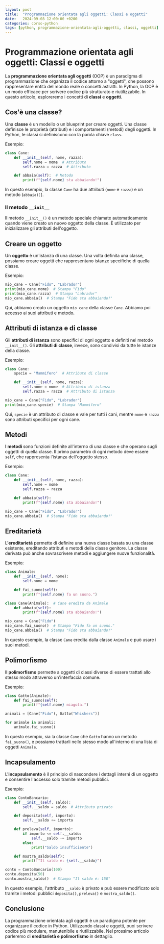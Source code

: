 ```yaml
---
layout: post
title:  "Programmazione orientata agli oggetti: Classi e oggetti"
date:   2024-09-08 12:00:00 +0200
categories: corso-python
tags: [python, programmazione-orientata-agli-oggetti, classi, oggetti]
---
```


# Programmazione orientata agli oggetti: Classi e oggetti

La **programmazione orientata agli oggetti** (OOP) è un paradigma di programmazione che organizza il codice attorno a "oggetti", che possono rappresentare entità del mondo reale o concetti astratti. In Python, la OOP è un modo efficace per scrivere codice più strutturato e riutilizzabile. In questo articolo, esploreremo i concetti di **classi** e **oggetti**.

## Cos'è una classe?

Una **classe** è un modello o un blueprint per creare oggetti. Una classe definisce le proprietà (attributi) e i comportamenti (metodi) degli oggetti. In Python, le classi si definiscono con la parola chiave `class`.

Esempio:
```python
class Cane:
    def __init__(self, nome, razza):
        self.nome = nome  # Attributo
        self.razza = razza  # Attributo

    def abbaia(self):  # Metodo
        print(f"{self.nome} sta abbaiando!")
```

In questo esempio, la classe `Cane` ha due attributi (`nome` e `razza`) e un metodo (`abbaia()`).

### Il metodo `__init__`

Il metodo `__init__()` è un metodo speciale chiamato automaticamente quando viene creato un nuovo oggetto della classe. È utilizzato per inizializzare gli attributi dell'oggetto.

## Creare un oggetto

Un **oggetto** è un'istanza di una classe. Una volta definita una classe, possiamo creare oggetti che rappresentano istanze specifiche di quella classe.

Esempio:
```python
mio_cane = Cane("Fido", "Labrador")
print(mio_cane.nome)  # Stampa "Fido"
print(mio_cane.razza)  # Stampa "Labrador"
mio_cane.abbaia()  # Stampa "Fido sta abbaiando!"
```

Qui, abbiamo creato un oggetto `mio_cane` della classe `Cane`. Abbiamo poi accesso ai suoi attributi e metodo.

## Attributi di istanza e di classe

Gli **attributi di istanza** sono specifici di ogni oggetto e definiti nel metodo `__init__()`. Gli **attributi di classe**, invece, sono condivisi da tutte le istanze della classe.

Esempio:
```python
class Cane:
    specie = "Mammifero"  # Attributo di classe

    def __init__(self, nome, razza):
        self.nome = nome  # Attributo di istanza
        self.razza = razza  # Attributo di istanza

mio_cane = Cane("Fido", "Labrador")
print(mio_cane.specie)  # Stampa "Mammifero"
```

Qui, `specie` è un attributo di classe e vale per tutti i cani, mentre `nome` e `razza` sono attributi specifici per ogni cane.

## Metodi

I **metodi** sono funzioni definite all'interno di una classe e che operano sugli oggetti di quella classe. Il primo parametro di ogni metodo deve essere `self`, che rappresenta l'istanza dell'oggetto stesso.

Esempio:
```python
class Cane:
    def __init__(self, nome, razza):
        self.nome = nome
        self.razza = razza

    def abbaia(self):
        print(f"{self.nome} sta abbaiando!")

mio_cane = Cane("Fido", "Labrador")
mio_cane.abbaia()  # Stampa "Fido sta abbaiando!"
```

## Ereditarietà

L'**ereditarietà** permette di definire una nuova classe basata su una classe esistente, ereditando attributi e metodi della classe genitore. La classe derivata può anche sovrascrivere metodi e aggiungere nuove funzionalità.

Esempio:
```python
class Animale:
    def __init__(self, nome):
        self.nome = nome

    def fai_suono(self):
        print(f"{self.nome} fa un suono.")

class Cane(Animale):  # Cane eredita da Animale
    def abbaia(self):
        print(f"{self.nome} sta abbaiando!")

mio_cane = Cane("Fido")
mio_cane.fai_suono()  # Stampa "Fido fa un suono."
mio_cane.abbaia()  # Stampa "Fido sta abbaiando!"
```

In questo esempio, la classe `Cane` eredita dalla classe `Animale` e può usare i suoi metodi.

## Polimorfismo

Il **polimorfismo** permette a oggetti di classi diverse di essere trattati allo stesso modo attraverso un'interfaccia comune.

Esempio:
```python
class Gatto(Animale):
    def fai_suono(self):
        print(f"{self.nome} miagola.")

animali = [Cane("Fido"), Gatto("Whiskers")]

for animale in animali:
    animale.fai_suono()
```

In questo esempio, sia la classe `Cane` che `Gatto` hanno un metodo `fai_suono()`, e possiamo trattarli nello stesso modo all'interno di una lista di oggetti `Animale`.

## Incapsulamento

L'**incapsulamento** è il principio di nascondere i dettagli interni di un oggetto e consentire l'accesso solo tramite metodi pubblici.

Esempio:
```python
class ContoBancario:
    def __init__(self, saldo):
        self.__saldo = saldo  # Attributo privato

    def deposita(self, importo):
        self.__saldo += importo

    def preleva(self, importo):
        if importo <= self.__saldo:
            self.__saldo -= importo
        else:
            print("Saldo insufficiente")

    def mostra_saldo(self):
        print(f"Il saldo è: {self.__saldo}")

conto = ContoBancario(100)
conto.deposita(50)
conto.mostra_saldo()  # Stampa "Il saldo è: 150"
```

In questo esempio, l'attributo `__saldo` è privato e può essere modificato solo tramite i metodi pubblici `deposita()`, `preleva()` e `mostra_saldo()`.

## Conclusione

La programmazione orientata agli oggetti è un paradigma potente per organizzare il codice in Python. Utilizzando classi e oggetti, puoi scrivere codice più modulare, manutenibile e riutilizzabile. Nel prossimo articolo parleremo di **ereditarietà e polimorfismo** in dettaglio.
